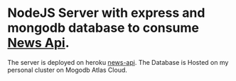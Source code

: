 # NodeJS Server with express and mongodb database to consume [News Api](https://newsapi.org/).

The server is deployed on heroku [news-api](https://awesome-news-api.herokuapp.com/).
The Database is Hosted on my personal cluster on Mogodb Atlas Cloud.
